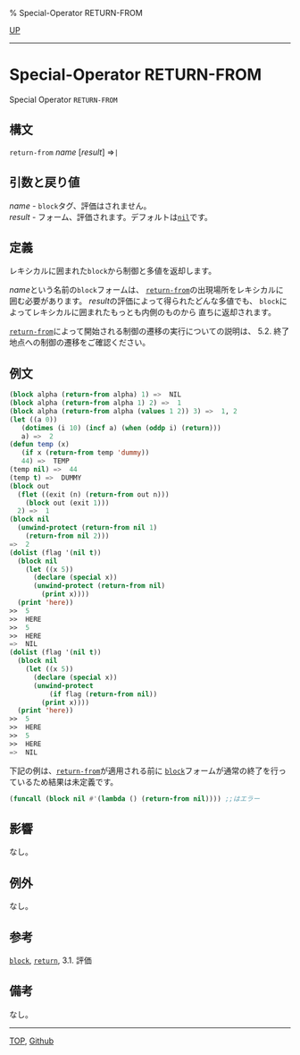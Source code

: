 % Special-Operator RETURN-FROM

[UP](5.3.html)  

---

# Special-Operator **RETURN-FROM**


Special Operator `RETURN-FROM`


## 構文

`return-from` *name* [*result*] =>`|`


## 引数と戻り値

*name* - `block`タグ、評価はされません。  
*result* - フォーム、評価されます。デフォルトは[`nil`](5.3.nil-variable.html)です。


## 定義

レキシカルに囲まれた`block`から制御と多値を返却します。

*name*という名前の`block`フォームは、
[`return-from`](5.3.return-from.html)の出現場所をレキシカルに囲む必要があります。
*result*の評価によって得られたどんな多値でも、
`block`によってレキシカルに囲まれたもっとも内側のものから
直ちに返却されます。

[`return-from`](5.3.return-from.html)によって開始される制御の遷移の実行についての説明は、
5.2. 終了地点への制御の遷移をご確認ください。


## 例文

```lisp
(block alpha (return-from alpha) 1) =>  NIL
(block alpha (return-from alpha 1) 2) =>  1
(block alpha (return-from alpha (values 1 2)) 3) =>  1, 2
(let ((a 0))
   (dotimes (i 10) (incf a) (when (oddp i) (return)))
   a) =>  2
(defun temp (x)
   (if x (return-from temp 'dummy))
   44) =>  TEMP
(temp nil) =>  44
(temp t) =>  DUMMY
(block out
  (flet ((exit (n) (return-from out n)))
    (block out (exit 1)))
  2) =>  1
(block nil   
  (unwind-protect (return-from nil 1)
    (return-from nil 2)))
=>  2
(dolist (flag '(nil t))
  (block nil
    (let ((x 5))
      (declare (special x))
      (unwind-protect (return-from nil)
        (print x))))
  (print 'here))
>>  5
>>  HERE
>>  5
>>  HERE
=>  NIL
(dolist (flag '(nil t))
  (block nil
    (let ((x 5))
      (declare (special x))
      (unwind-protect
          (if flag (return-from nil))
        (print x))))
  (print 'here))
>>  5
>>  HERE
>>  5
>>  HERE
=>  NIL
```

下記の例は、[`return-from`](5.3.return-from.html)が適用される前に
[`block`](5.3.block.html)フォームが通常の終了を行っているため結果は未定義です。

```lisp
(funcall (block nil #'(lambda () (return-from nil)))) ;;はエラー
```

## 影響

なし。


## 例外

なし。


## 参考

[`block`](5.3.block.html),
[`return`](5.3.return.html),
3.1. 評価


## 備考

なし。


---
[TOP](index.html),  [Github](https://github.com/nptcl/npt-japanese)

